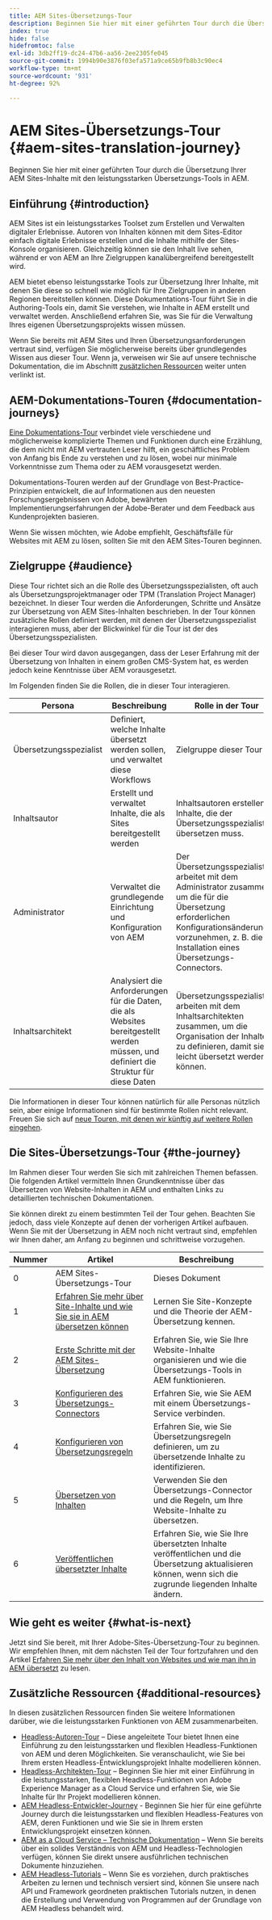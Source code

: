 ```yaml
---
title: AEM Sites-Übersetzungs-Tour
description: Beginnen Sie hier mit einer geführten Tour durch die Übersetzung Ihrer AEM Sites-Inhalte mit den leistungsstarken Übersetzungs-Tools in AEM.
index: true
hide: false
hidefromtoc: false
exl-id: 3db2ff19-dc24-47b6-aa56-2ee2305fe045
source-git-commit: 1994b90e3876f03efa571a9ce65b9fb8b3c90ec4
workflow-type: tm+mt
source-wordcount: '931'
ht-degree: 92%

---
```


# AEM Sites-Übersetzungs-Tour {#aem-sites-translation-journey}

Beginnen Sie hier mit einer geführten Tour durch die Übersetzung Ihrer AEM Sites-Inhalte mit den leistungsstarken Übersetzungs-Tools in AEM.

## Einführung {#introduction}

AEM Sites ist ein leistungsstarkes Toolset zum Erstellen und Verwalten digitaler Erlebnisse. Autoren von Inhalten können mit dem Sites-Editor einfach digitale Erlebnisse erstellen und die Inhalte mithilfe der Sites-Konsole organisieren. Gleichzeitig können sie den Inhalt live sehen, während er von AEM an Ihre Zielgruppen kanalübergreifend bereitgestellt wird.

AEM bietet ebenso leistungsstarke Tools zur Übersetzung Ihrer Inhalte, mit denen Sie diese so schnell wie möglich für Ihre Zielgruppen in anderen Regionen bereitstellen können. Diese Dokumentations-Tour führt Sie in die Authoring-Tools ein, damit Sie verstehen, wie Inhalte in AEM erstellt und verwaltet werden. Anschließend erfahren Sie, was Sie für die Verwaltung Ihres eigenen Übersetzungsprojekts wissen müssen.

Wenn Sie bereits mit AEM Sites und Ihren Übersetzungsanforderungen vertraut sind, verfügen Sie möglicherweise bereits über grundlegendes Wissen aus dieser Tour. Wenn ja, verweisen wir Sie auf unsere technische Dokumentation, die im Abschnitt [zusätzlichen Ressourcen](#additional-resources) weiter unten verlinkt ist.

## AEM-Dokumentations-Touren {#documentation-journeys}

[Eine Dokumentations-Tour](/help/journey-documentation/documentation-journeys.md) verbindet viele verschiedene und möglicherweise komplizierte Themen und Funktionen durch eine Erzählung, die dem nicht mit AEM vertrauten Leser hilft, ein geschäftliches Problem von Anfang bis Ende zu verstehen und zu lösen, wobei nur minimale Vorkenntnisse zum Thema oder zu AEM vorausgesetzt werden.

Dokumentations-Touren werden auf der Grundlage von Best-Practice-Prinzipien entwickelt, die auf Informationen aus den neuesten Forschungsergebnissen von Adobe, bewährten Implementierungserfahrungen der Adobe-Berater und dem Feedback aus Kundenprojekten basieren.

Wenn Sie wissen möchten, wie Adobe empfiehlt, Geschäftsfälle für Websites mit AEM zu lösen, sollten Sie mit den AEM Sites-Touren beginnen.

## Zielgruppe {#audience}

Diese Tour richtet sich an die Rolle des Übersetzungsspezialisten, oft auch als Übersetzungsprojektmanager oder TPM (Translation Project Manager) bezeichnet. In dieser Tour werden die Anforderungen, Schritte und Ansätze zur Übersetzung von AEM Sites-Inhalten beschrieben. In der Tour können zusätzliche Rollen definiert werden, mit denen der Übersetzungsspezialist interagieren muss, aber der Blickwinkel für die Tour ist der des Übersetzungsspezialisten.

Bei dieser Tour wird davon ausgegangen, dass der Leser Erfahrung mit der Übersetzung von Inhalten in einem großen CMS-System hat, es werden jedoch keine Kenntnisse über AEM vorausgesetzt.

Im Folgenden finden Sie die Rollen, die in dieser Tour interagieren.

| Persona | Beschreibung | Rolle in der Tour |
|---|---|---|
| Übersetzungsspezialist | Definiert, welche Inhalte übersetzt werden sollen, und verwaltet diese Workflows | Zielgruppe dieser Tour |
| Inhaltsautor | Erstellt und verwaltet Inhalte, die als Sites bereitgestellt werden | Inhaltsautoren erstellen Inhalte, die der Übersetzungsspezialist übersetzen muss. |
| Administrator | Verwaltet die grundlegende Einrichtung und Konfiguration von AEM | Der Übersetzungsspezialist arbeitet mit dem Administrator zusammen, um die für die Übersetzung erforderlichen Konfigurationsänderungen vorzunehmen, z. B. die Installation eines Übersetzungs-Connectors. |
| Inhaltsarchitekt | Analysiert die Anforderungen für die Daten, die als Websites bereitgestellt werden müssen, und definiert die Struktur für diese Daten | Übersetzungsspezialisten arbeiten mit dem Inhaltsarchitekten zusammen, um die Organisation der Inhalte zu definieren, damit sie leicht übersetzt werden können. |

Die Informationen in dieser Tour können natürlich für alle Personas nützlich sein, aber einige Informationen sind für bestimmte Rollen nicht relevant. Freuen Sie sich auf [neue Touren, mit denen wir künftig auf weitere Rollen eingehen](/help/journey-documentation/documentation-journeys.md#journeys).

## Die Sites-Übersetzungs-Tour {#the-journey}

Im Rahmen dieser Tour werden Sie sich mit zahlreichen Themen befassen. Die folgenden Artikel vermitteln Ihnen Grundkenntnisse über das Übersetzen von Website-Inhalten in AEM und enthalten Links zu detaillierten technischen Dokumentationen.

Sie können direkt zu einem bestimmten Teil der Tour gehen. Beachten Sie jedoch, dass viele Konzepte auf denen der vorherigen Artikel aufbauen. Wenn Sie mit der Übersetzung in AEM noch nicht vertraut sind, empfehlen wir Ihnen daher, am Anfang zu beginnen und schrittweise vorzugehen.

| Nummer | Artikel | Beschreibung |
|---|---|---|
| 0 | AEM Sites-Übersetzungs-Tour | Dieses Dokument |
| 1 | [Erfahren Sie mehr über Site-Inhalte und wie Sie sie in AEM übersetzen können](learn-about.md) | Lernen Sie Site-Konzepte und die Theorie der AEM-Übersetzung kennen. |
| 2 | [Erste Schritte mit der AEM Sites-Übersetzung](getting-started.md) | Erfahren Sie, wie Sie Ihre Website-Inhalte organisieren und wie die Übersetzungs-Tools in AEM funktionieren. |
| 3 | [Konfigurieren des Übersetzungs-Connectors](configure-connector.md) | Erfahren Sie, wie Sie AEM mit einem Übersetzungs-Service verbinden. |
| 4 | [Konfigurieren von Übersetzungsregeln](translation-rules.md) | Erfahren Sie, wie Sie Übersetzungsregeln definieren, um zu übersetzende Inhalte zu identifizieren. |
| 5 | [Übersetzen von Inhalten](translate-content.md) | Verwenden Sie den Übersetzungs-Connector und die Regeln, um Ihre Website-Inhalte zu übersetzen. |
| 6 | [Veröffentlichen übersetzter Inhalte](publish-content.md) | Erfahren Sie, wie Sie Ihre übersetzten Inhalte veröffentlichen und die Übersetzung aktualisieren können, wenn sich die zugrunde liegenden Inhalte ändern. |

## Wie geht es weiter {#what-is-next}

Jetzt sind Sie bereit, mit Ihrer Adobe-Sites-Übersetzung-Tour zu beginnen. Wir empfehlen Ihnen, mit dem nächsten Teil der Tour fortzufahren und den Artikel [Erfahren Sie mehr über den Inhalt von Websites und wie man ihn in AEM übersetzt](learn-about.md) zu lesen.

## Zusätzliche Ressourcen {#additional-resources}

In diesen zusätzlichen Ressourcen finden Sie weitere Informationen darüber, wie die leistungsstarken Funktionen von AEM zusammenarbeiten.

* [Headless-Autoren-Tour](/help/journey-headless/author/overview.md) – Diese angeleitete Tour bietet Ihnen eine Einführung zu den leistungsstarken und flexiblen Headless-Funktionen von AEM und deren Möglichkeiten. Sie veranschaulicht, wie Sie bei Ihrem ersten Headless-Entwicklungsprojekt Inhalte modellieren können.
* [Headless-Architekten-Tour](/help/journey-headless/architect/overview.md) – Beginnen Sie hier mit einer Einführung in die leistungsstarken, flexiblen Headless-Funktionen von Adobe Experience Manager as a Cloud Service und erfahren Sie, wie Sie Inhalte für Ihr Projekt modellieren können.
* [AEM Headless-Entwickler-Journey](/help/journey-headless/developer/overview.md) - Beginnen Sie hier für eine geführte Journey durch die leistungsstarken und flexiblen Headless-Features von AEM, deren Funktionen und wie Sie sie in Ihrem ersten Entwicklungsprojekt einsetzen können.
* [AEM as a Cloud Service – Technische Dokumentation](https://experienceleague.adobe.com/docs/experience-manager-cloud-service.html?lang=de) – Wenn Sie bereits über ein solides Verständnis von AEM und Headless-Technologien verfügen, können Sie direkt unsere ausführlichen technischen Dokumente hinzuziehen.
* [AEM Headless-Tutorials](https://experienceleague.adobe.com/docs/experience-manager-learn/getting-started-with-aem-headless/overview.html?lang=de) – Wenn Sie es vorziehen, durch praktisches Arbeiten zu lernen und technisch versiert sind, können Sie unsere nach API und Framework geordneten praktischen Tutorials nutzen, in denen die Erstellung und Verwendung von Programmen auf der Grundlage von AEM Headless behandelt wird.
